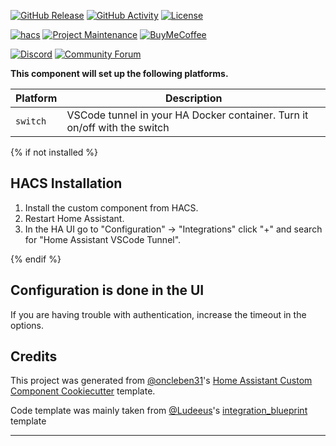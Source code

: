 [![GitHub Release][releases-shield]][releases]
[![GitHub Activity][commits-shield]][commits]
[![License][license-shield]][license]

[![hacs][hacsbadge]][hacs]
[![Project Maintenance][maintenance-shield]][user_profile]
[![BuyMeCoffee][buymecoffeebadge]][buymecoffee]

[![Discord][discord-shield]][discord]
[![Community Forum][forum-shield]][forum]

**This component will set up the following platforms.**

| Platform        | Description                                                                |
| --------------- | -------------------------------------------------------------------------- |
| `switch`        | VSCode tunnel in your HA Docker container. Turn it on/off with the switch  |


{% if not installed %}

## HACS Installation

1. Install the custom component from HACS.
2. Restart Home Assistant.
3. In the HA UI go to "Configuration" -> "Integrations" click "+" and search for "Home Assistant VSCode Tunnel".

{% endif %}

## Configuration is done in the UI

If you are having trouble with authentication, increase the timeout in the options.  

<!---->

## Credits

This project was generated from [@oncleben31](https://github.com/oncleben31)'s [Home Assistant Custom Component Cookiecutter](https://github.com/oncleben31/cookiecutter-homeassistant-custom-component) template.

Code template was mainly taken from [@Ludeeus](https://github.com/ludeeus)'s [integration_blueprint][integration_blueprint] template

---

[integration_blueprint]: https://github.com/custom-components/integration_blueprint
[buymecoffee]: https://www.buymeacoffee.com/adechant
[buymecoffeebadge]: https://img.shields.io/badge/buy%20me%20a%20coffee-donate-yellow.svg?style=for-the-badge
[commits-shield]: https://img.shields.io/github/commit-activity/y/adechant/ha_vscode.svg?style=for-the-badge
[commits]: https://github.com/adechant/ha_vscode/commits/main
[hacs]: https://hacs.xyz
[hacsbadge]: https://img.shields.io/badge/HACS-Custom-orange.svg?style=for-the-badge
[discord]: https://discord.gg/Qa5fW2R
[discord-shield]: https://img.shields.io/discord/330944238910963714.svg?style=for-the-badge
[exampleimg]: example.png
[forum-shield]: https://img.shields.io/badge/community-forum-brightgreen.svg?style=for-the-badge
[forum]: https://community.home-assistant.io/
[license]: https://github.com/adechant/ha_vscode/blob/main/LICENSE
[license-shield]: https://img.shields.io/github/license/adechant/ha_vscode.svg?style=for-the-badge
[maintenance-shield]: https://img.shields.io/badge/maintainer-%40adechant-blue.svg?style=for-the-badge
[releases-shield]: https://img.shields.io/github/release/adechant/ha_vscode.svg?style=for-the-badge
[releases]: https://github.com/adechant/ha_vscode/releases
[user_profile]: https://github.com/adechant

